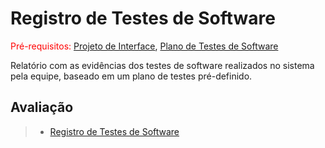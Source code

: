 # Registro de Testes de Software

<span style="color:red">Pré-requisitos: <a href="3-Projeto de Interface.md"> Projeto de Interface</a></span>, <a href="8-Plano de Testes de Software.md"> Plano de Testes de Software</a>

Relatório com as evidências dos testes de software realizados no sistema pela equipe, baseado em um plano de testes pré-definido.

## Avaliação
> - [Registro de Testes de Software](https://drive.google.com/file/d/1SHdVOmFfTxSVlYEGxc91U65ybrO4I-HZ/view?usp=sharing)
